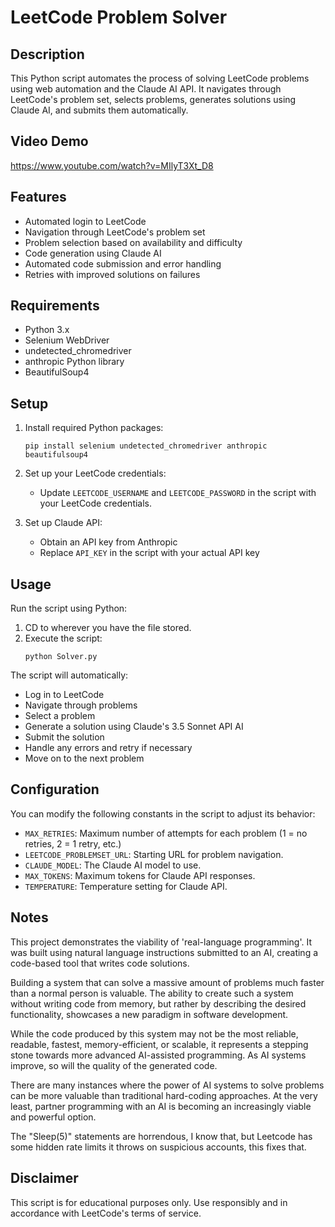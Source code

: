 # LeetCode Problem Solver

## Description

This Python script automates the process of solving LeetCode problems using web automation and the Claude AI API. It navigates through LeetCode's problem set, selects problems, generates solutions using Claude AI, and submits them automatically.

## Video Demo
https://www.youtube.com/watch?v=MIlyT3Xt_D8

## Features

- Automated login to LeetCode
- Navigation through LeetCode's problem set
- Problem selection based on availability and difficulty
- Code generation using Claude AI
- Automated code submission and error handling
- Retries with improved solutions on failures

## Requirements

- Python 3.x
- Selenium WebDriver
- undetected_chromedriver
- anthropic Python library
- BeautifulSoup4

## Setup

1. Install required Python packages:
   ```
   pip install selenium undetected_chromedriver anthropic beautifulsoup4
   ```

2. Set up your LeetCode credentials:
   - Update `LEETCODE_USERNAME` and `LEETCODE_PASSWORD` in the script with your LeetCode credentials.

3. Set up Claude API:
   - Obtain an API key from Anthropic
   - Replace `API_KEY` in the script with your actual API key

## Usage

Run the script using Python:

1. CD to wherever you have the file stored.
2. Execute the script:
   ```
   python Solver.py
   ```

The script will automatically:
- Log in to LeetCode
- Navigate through problems
- Select a problem
- Generate a solution using Claude's 3.5 Sonnet API AI
- Submit the solution
- Handle any errors and retry if necessary
- Move on to the next problem

## Configuration

You can modify the following constants in the script to adjust its behavior:

- `MAX_RETRIES`: Maximum number of attempts for each problem (1 = no retries, 2 = 1 retry, etc.)
- `LEETCODE_PROBLEMSET_URL`: Starting URL for problem navigation.
- `CLAUDE_MODEL`: The Claude AI model to use.
- `MAX_TOKENS`: Maximum tokens for Claude API responses.
- `TEMPERATURE`: Temperature setting for Claude API.

## Notes

This project demonstrates the viability of 'real-language programming'. It was built using natural language instructions submitted to an AI, creating a code-based tool that writes code solutions.

Building a system that can solve a massive amount of problems much faster than a normal person is valuable. The ability to create such a system without writing code from memory, but rather by describing the desired functionality, showcases a new paradigm in software development.

While the code produced by this system may not be the most reliable, readable, fastest, memory-efficient, or scalable, it represents a stepping stone towards more advanced AI-assisted programming. As AI systems improve, so will the quality of the generated code.

There are many instances where the power of AI systems to solve problems can be more valuable than traditional hard-coding approaches. At the very least, partner programming with an AI is becoming an increasingly viable and powerful option.

The "Sleep(5)" statements are horrendous, I know that, but Leetcode has some hidden rate limits it throws on suspicious accounts, this fixes that.

## Disclaimer

This script is for educational purposes only. Use responsibly and in accordance with LeetCode's terms of service.
